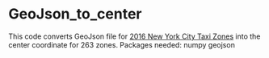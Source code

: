 # GeoJson_to_center

This code converts GeoJson file for [2016 New York City Taxi Zones](https://geo.nyu.edu/catalog/nyu-2451-36743) into the center coordinate for 263 zones.
Packages needed:
    numpy
    geojson

